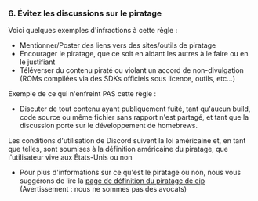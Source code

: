 ### 6. Évitez les discussions sur le piratage

Voici quelques exemples d'infractions à cette règle :
- Mentionner/Poster des liens vers des sites/outils de piratage
- Encourager le piratage, que ce soit en aidant les autres à le faire ou en le justifiant
- Téléverser du contenu piraté ou violant un accord de non-divulgation (ROMs compilées via des SDKs officiels sous licence, outils, etc…)

Exemple de ce qui n'enfreint PAS cette règle :
- Discuter de tout contenu ayant publiquement fuité, tant qu'aucun build, code source ou même fichier sans rapport n'est partagé, et tant que la discussion porte sur le développement de homebrews.

Les conditions d'utilisation de Discord suivent la loi américaine et, en tant que telles, sont soumises à la définition américaine du piratage, que l'utilisateur vive aux États-Unis ou non
- Pour plus d'informations sur ce qu'est le piratage ou non, nous vous suggérons de lire la [page de définition du piratage de eip](https://3ds.eiphax.tech/piracy.html) (Avertissement : nous ne sommes pas des avocats)
